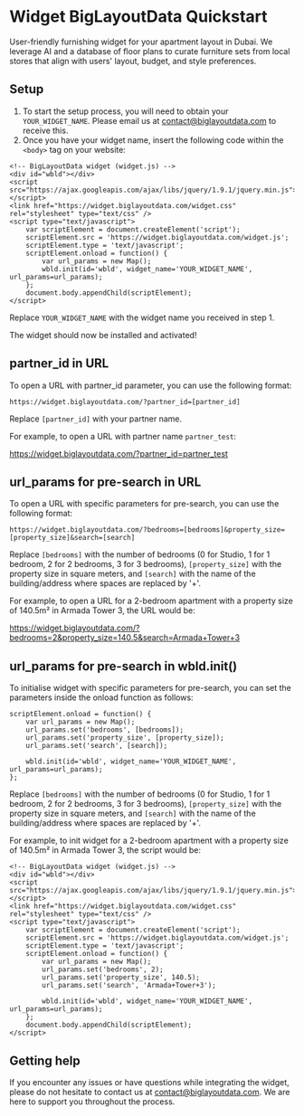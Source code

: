 # Widget BigLayoutData Quickstart

User-friendly furnishing widget for your apartment layout in Dubai.
We leverage AI and a database of floor plans to curate furniture sets from local stores that align with users&#039; layout, budget, and style preferences.

## Setup

1. To start the setup process, you will need to obtain your ```YOUR_WIDGET_NAME```. Please email us at contact@biglayoutdata.com to receive this.
2. Once you have your widget name, insert the following code within the ```<body>``` tag on your website:

```
<!-- BigLayoutData widget (widget.js) -->
<div id="wbld"></div>
<script src="https://ajax.googleapis.com/ajax/libs/jquery/1.9.1/jquery.min.js"></script>
<link href="https://widget.biglayoutdata.com/widget.css" rel="stylesheet" type="text/css" />
<script type="text/javascript">
    var scriptElement = document.createElement('script');
    scriptElement.src = 'https://widget.biglayoutdata.com/widget.js';
    scriptElement.type = 'text/javascript';
    scriptElement.onload = function() {
        var url_params = new Map();
        wbld.init(id='wbld', widget_name='YOUR_WIDGET_NAME', url_params=url_params);
    };
    document.body.appendChild(scriptElement);
</script>
```

Replace ```YOUR_WIDGET_NAME``` with the widget name you received in step 1.

The widget should now be installed and activated!

## partner_id in URL

To open a URL with partner_id parameter, you can use the following format:

```https://widget.biglayoutdata.com/?partner_id=[partner_id]```

Replace ```[partner_id]``` with your partner name.

For example, to open a URL with partner name ```partner_test```:

https://widget.biglayoutdata.com/?partner_id=partner_test

## url_params for pre-search in URL

To open a URL with specific parameters for pre-search, you can use the following format:

```https://widget.biglayoutdata.com/?bedrooms=[bedrooms]&property_size=[property_size]&search=[search]```

Replace ```[bedrooms]``` with the number of bedrooms (0 for Studio, 1 for 1 bedroom, 2 for 2 bedrooms, 3 for 3 bedrooms), ```[property_size]``` with the property size in square meters, and ```[search]``` with the name of the building/address where spaces are replaced by '+'.

For example, to open a URL for a 2-bedroom apartment with a property size of 140.5m² in Armada Tower 3, the URL would be:

https://widget.biglayoutdata.com/?bedrooms=2&property_size=140.5&search=Armada+Tower+3

## url_params for pre-search in wbld.init()

To initialise widget with specific parameters for pre-search, you can set the parameters inside the onload function as follows:

```
scriptElement.onload = function() {
    var url_params = new Map();
    url_params.set('bedrooms', [bedrooms]);
    url_params.set('property_size', [property_size]);
    url_params.set('search', [search]);

    wbld.init(id='wbld', widget_name='YOUR_WIDGET_NAME', url_params=url_params);
};
```

Replace ```[bedrooms]``` with the number of bedrooms (0 for Studio, 1 for 1 bedroom, 2 for 2 bedrooms, 3 for 3 bedrooms), ```[property_size]``` with the property size in square meters, and ```[search]``` with the name of the building/address where spaces are replaced by '+'.

For example, to init widget for a 2-bedroom apartment with a property size of 140.5m² in Armada Tower 3, the script would be:

```
<!-- BigLayoutData widget (widget.js) -->
<div id="wbld"></div>
<script src="https://ajax.googleapis.com/ajax/libs/jquery/1.9.1/jquery.min.js"></script>
<link href="https://widget.biglayoutdata.com/widget.css" rel="stylesheet" type="text/css" />
<script type="text/javascript">
    var scriptElement = document.createElement('script');
    scriptElement.src = 'https://widget.biglayoutdata.com/widget.js';
    scriptElement.type = 'text/javascript';
    scriptElement.onload = function() {
        var url_params = new Map();
        url_params.set('bedrooms', 2);
        url_params.set('property_size', 140.5);
        url_params.set('search', 'Armada+Tower+3');

        wbld.init(id='wbld', widget_name='YOUR_WIDGET_NAME', url_params=url_params);
    };
    document.body.appendChild(scriptElement);
</script>
```

## Getting help

If you encounter any issues or have questions while integrating the widget, please do not hesitate to contact us at contact@biglayoutdata.com. We are here to support you throughout the process.
